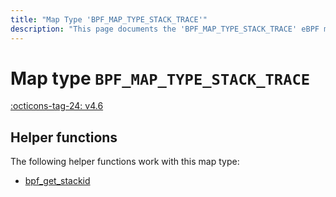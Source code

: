 ```yaml
---
title: "Map Type 'BPF_MAP_TYPE_STACK_TRACE'"
description: "This page documents the 'BPF_MAP_TYPE_STACK_TRACE' eBPF map type, including its defintion, usage, program types that can use it, and examples."
---
```

# Map type `BPF_MAP_TYPE_STACK_TRACE`

<!-- [FEATURE_TAG](BPF_MAP_TYPE_STACK_TRACE) -->
[:octicons-tag-24: v4.6](https://github.com/torvalds/linux/commit/d5a3b1f691865be576c2bffa708549b8cdccda19)
<!-- [/FEATURE_TAG] -->

## Helper functions

The following helper functions work with this map type:

<!-- DO NOT EDIT MANUALLY -->
<!-- [MAP_HELPER_FUNC_REF] -->
 * [bpf_get_stackid](../helper-function/bpf_get_stackid.md)
<!-- [/MAP_HELPER_FUNC_REF] -->
